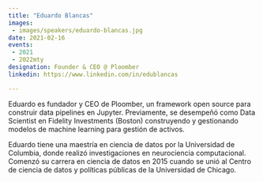 ```yaml
---
title: "Eduardo Blancas"
images:
 - images/speakers/eduardo-blancas.jpg
date: 2021-02-16
events:
 - 2021
 - 2022mty
designation: Founder & CEO @ Ploomber
linkedin: https://www.linkedin.com/in/edublancas

---
```


Eduardo es fundador y CEO de Ploomber, un framework open source para construir data pipelines en Jupyter. Previamente, se desempeñó como Data Scientist en Fidelity Investments (Boston) construyendo y gestionando modelos de machine learning para gestión de activos. 

Eduardo tiene una maestría en ciencia de datos por la Universidad de Columbia, donde realizó investigaciones en neurociencia computacional. Comenzó su carrera en ciencia de datos en 2015 cuando se unió al Centro de ciencia de datos y políticas públicas de la Universidad de Chicago. 